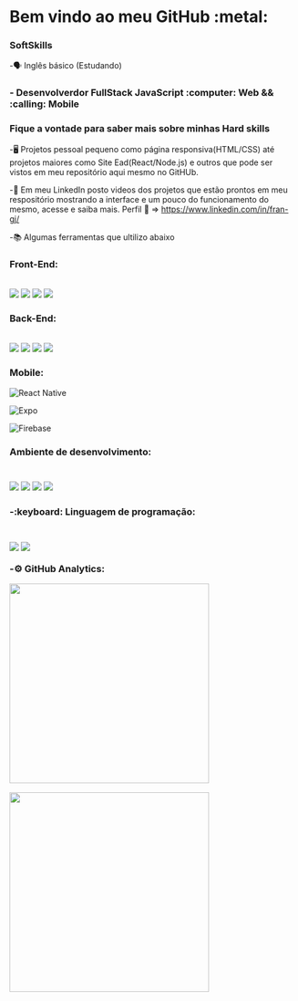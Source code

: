 <h1>Bem vindo ao meu GitHub :metal: </h1>

<h3>SoftSkills</h3>

-:speaking_head: Inglês básico (Estudando)


<h3>- Desenvolverdor FullStack JavaScript :computer: Web  && :calling: Mobile</h3>


<h3>Fique a vontade para saber mais sobre minhas Hard skills</h3>
 

-:desktop_computer: Projetos pessoal pequeno como página responsiva(HTML/CSS) até projetos maiores como Site Ead(React/Node.js) e outros que pode ser vistos em meu repositório aqui mesmo no GitHUb.

-:movie_camera: Em meu LinkedIn posto videos dos projetos que estão prontos em meu respositório mostrando a interface e um pouco do funcionamento do mesmo, acesse e saiba mais. Perfil :link: => https://www.linkedin.com/in/fran-gj/

-:books: Algumas ferramentas que ultilizo abaixo

<h3>Front-End:</h3>
<br>
<img src="https://img.shields.io/badge/React-20232A?style=for-the-badge&logo=react&logoColor=61DAFB"/>
<img src="https://img.shields.io/badge/HTML5-E34F26?style=for-the-badge&logo=html5&logoColor=white"/>
<img src="https://img.shields.io/badge/Sass-CC6699?style=for-the-badge&logo=sass&logoColor=white"/>
<img src="https://img.shields.io/badge/Bootstrap-563D7C?style=for-the-badge&logo=bootstrap&logoColor=white"/>


<h3>Back-End:</h3>
<br>
<img src="https://img.shields.io/badge/Node.js-43853D?style=for-the-badge&logo=node.js&logoColor=white"/>
<img src="https://img.shields.io/badge/Express.js-404D59?style=for-the-badge"/>
<img src="https://img.shields.io/badge/PostgreSQL-316192?style=for-the-badge&logo=postgresql&logoColor=white"/>
<img src="https://img.shields.io/badge/MongoDB-4EA94B?style=for-the-badge&logo=mongodb&logoColor=white"/>


<h3>Mobile:</h3>

![React Native](https://img.shields.io/badge/react_native-%2320232a.svg?style=for-the-badge&logo=react&logoColor=%2361DAFB)

![Expo](https://img.shields.io/badge/expo-1C1E24?style=for-the-badge&logo=expo&logoColor=#D04A37)

![Firebase](https://img.shields.io/badge/Firebase-039BE5?style=for-the-badge&logo=Firebase&logoColor=white)




<h3>Ambiente de desenvolvimento:<h3>
<br>
<img src="https://img.shields.io/badge/Ubuntu-E95420?style=for-the-badge&logo=ubuntu&logoColor=white"/>
<img src="https://img.shields.io/badge/Google%20Chrome-4285F4?style=for-the-badge&logo=GoogleChrome&logoColor=white"/>
<img src="https://img.shields.io/badge/Visual%20Studio%20Code-0078d7.svg?style=for-the-badge&logo=visual-studio-code&logoColor=white"/>
<img src="https://img.shields.io/badge/Postman-FF6C37?style=for-the-badge&logo=postman&logoColor=white"/>

<h3>-:keyboard: Linguagem de programação:<h3>
<br>
 <img src="https://img.shields.io/badge/javascript-%23323330.svg?style=for-the-badge&logo=javascript&logoColor=%23F7DF1E"/>
 <img src="https://img.shields.io/badge/typescript-%23007ACC.svg?style=for-the-badge&logo=typescript&logoColor=white"/>







-:gear: GitHub Analytics:



<img width="350em" src="https://github-readme-stats.vercel.app/api?username=FranGJ7&show_icons=true&theme=dark"></img>

<img width="350em" src="https://github-readme-stats.vercel.app/api/top-langs/?username=FranGJ7&layout=compact&theme=dark)]"/>




            
           
           
          
          
          
